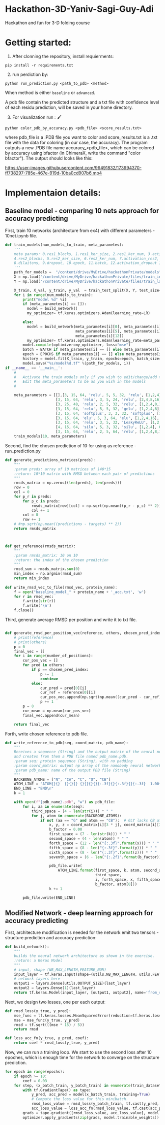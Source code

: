 # Hackathon-3D-Yaniv-Sagi-Guy-Adi
Hackathon and fun for 3-D folding course 

# Getting started:

1. After clonning the repository, install requierments:

`pip install -r requirements.txt`

2. run perdiction by:

`python run_prediction.py <path_to_pdb> <method>`

When method is either `baseline` or `advanced`.
 
A pdb file contain the predicted structure and a txt file with confidence level of each residu prediction, will be saved in your home directory.

3. For visualization run : 🖌️

`python color_pdb_by_accuracy.py <pdb_file> <score_results.txt>`
 
where pdb_file is a .PDB file you want to color and score_results.txt is a .txt file with the data for coloring (in our case, the accuracy).
The program outputs a new .PDB file name accuracy_<pdb_file>, which can be colored by accuracy using bfactor (in ChimeraX, write the command "color bfactor"). The output should looks like this: <p align="center"> 

https://user-images.githubusercontent.com/96491832/173994370-ff738297-785e-467e-919d-10ba0cd907b6.mp4

 </p>


# Implementaion details:

## Baseline model - comparing 10 nets approach for accuracy predicting
First, train 10 networks (architecture from ex4) with different parameters  - 10net.ipynb file.
```python
def train_models(num_models_to_train, meta_parametes):
    '''
    meta params: 0.res1_blocks, 1.res1_ker_size, 2.res1_ker_num, 3.activation_res1,
    4.res2_blocks, 5.res2_ker_size, 6.res2_ker_num, 7.activation_res2,
    8.dilaitons, 9.dropout, 10.epoch, 11.batch, 12.activation_dropout 13.LR
    '''
    path_for_models =  "/content/drive/MyDrive/hackathonPrivate/models"
    X = np.load('/content/drive/MyDrive/hackathonPrivate/files/train_input.npy')
    Y = np.load('/content/drive/MyDrive/hackathonPrivate/files/train_labels.npy')

    X_train, X_val, y_train, y_val  = train_test_split(X, Y, test_size=0.2, random_state=1)
    for i in range(num_models_to_train):
        print("model %d" %i)
        if (meta_parametes[i] == []):
          model = build_network()
          my_optimizer= tf.keras.optimizers.Adam(learning_rate=LR)

        else:
          model = build_network(meta_parametes[i][0], meta_parametes[i][1], meta_parametes[i][2], meta_parametes[i][3], meta_parametes[i][4], 
                                meta_parametes[i][5], meta_parametes[i][6],meta_parametes[i][7], meta_parametes[i][8], meta_parametes[i][9], 
                                meta_parametes[i][12])
          my_optimizer= tf.keras.optimizers.Adam(learning_rate=meta_parametes[i][13])
        model.compile(optimizer=my_optimizer, loss="mse")
        batch = BATCH if meta_parametes[i] == [] else meta_parametes[i][11]
        epoch = EPOCHS if meta_parametes[i] == [] else meta_parametes[i][10]
        history = model.fit(X_train, y_train, epochs=epoch, batch_size=batch, validation_data=(X_val, y_val))
        model.save("%s/model%d.tf" %(path_for_models, i))
if __name__ == '__main__':
    #
    #   Activate the train models only if you wish to edit/change/add the models
    #   Edit the meta_parameters to be as you wish in the models  
    #

    meta_parameters = [[],[3, 15, 64, 'relu', 5, 5, 32, 'relu', [1,2,4], 0.2, 50, 32, 'elu', 0.01],
                       [3, 15, 64, 'relu', 3, 5, 24, 'relu', [2,4,8,16], 0.25, 60, 64, 'elu', 0.01],
                       [3, 25, 48, 'relu', 2, 5, 32, 'relu', [1,2,4,8,16], 0.15, 60, 32, 'elu', 0.01],
                       [3, 15, 64, 'relu', 5, 5, 32, 'gelu', [1,2,4,8], 0.2, 60, 32, 'elu', 0.01],
                       [3, 15, 64, 'softplus', 3, 3, 32, 'softplus', [1,2,4,8], 0.15, 60, 32, 'elu', 0.01],
                       [3, 15, 64, 'elu', 5, 3, 64, 'elu', [1,2,4,16], 0.2, 60, 32, 'relu', 0.01],
                       [3, 15, 64, 'relu', 3, 5, 32, 'LeakyReLU', [1,2,4,8], 0.25, 60, 32, 'elu', 0.01], #<----
                       [4, 15, 64, 'silu', 5, 3, 32, 'silu', [1,2,4], 0.2, 50, 64, 'elu', 0.01],
                       [3, 15, 64, 'relu', 2, 5, 64, 'relu', [1,2,4,8,16], 0.25, 120, 32, 'elu', 0.001]]
    train_models(10, meta_parameters)
```
Second, find the chosen prediction of 10 for using as reference - run_prediction.py
```python
def generate_predictions_matrices(preds):
    """
    :param preds: array of 10 matrices of 140*15
    :return: 10*10 matrix with RMSD between each pair of predictions
    """
    rmsds_matrix = np.zeros((len(preds), len(preds)))
    row = 0
    col = 0
    for p_r in preds:
        for p_c in preds:
            rmsds_matrix[row][col] = np.sqrt(np.mean((p_r - p_c) ** 2))
            col += 1
        col = 0
        row += 1
    # #np.sqrt(np.mean((predictions - targets) ** 2))
    return rmsds_matrix



def get_reference(rmsds_matrix):
    """
    :param rmsds_matrix: 10 on 10
    :return: the index of the chosen prediction
    """
    rmsd_sum = rmsds_matrix.sum(0)
    min_index = np.argmin(rmsd_sum)
    return min_index
    
def write_rmsd_vec_to_file(rmsd_vec, protein_name):
    f = open("baseline_model_" + protein_name + '_acc.txt', 'w')
    for r in rmsd_vec:
        f.write(str(r))
        f.write('\n')
    f.close()
```
Third, generate average RMSD per position and write it to txt file.
```python

def generate_rmsd_per_position_vec(reference, others, chosen_pred_index, number_of_positions):
    # print(reference)
    # print(others)
    p = 0
    final_vec = []
    for i in range(number_of_positions):
        cur_pos_vec = []
        for pred in others:
            if p == chosen_pred_index:
                p += 1
                continue
            else:
                cur_pred = pred[0][i]
                cur_ref = reference[0][i]
                cur_pos_vec.append(np.sqrt(np.mean((cur_pred - cur_ref) ** 2)))
                p += 1
        p = 0
        cur_mean = np.mean(cur_pos_vec)
        final_vec.append(cur_mean)

    return final_vec
```

Forth, write chosen reference to pdb file. 
```python
def write_reference_to_pdb(seq, coord_matrix, pdb_name):
    """
    Receives a sequence (String) and the output matrix of the neural network (coord_matrix, numpy array)
    and creates from them a PDB file named pdb_name.pdb.
    :param seq: protein sequence (String), with no padding
    :param coord_matrix: output np array of the nanobody neural network, shape = (NB_MAX_LENGTH, OUTPUT_SIZE)
    :param pdb_name: name of the output PDB file (String)
    """
    BACKBONE_ATOMS = ["N", "CA", "C", "O", "CB"]
    ATOM_LINE = "ATOM{}{}  {}{}{} {}{}{}{}{:.3f}{}{:.3f}{}{:.3f}  1.00{}{:.2f}           {}\n"
    END_LINE = "END\n"
    k = 1

    with open(f"{pdb_name}.pdb", "w") as pdb_file:
        for i, aa in enumerate(seq):
            third_space = (4 - len(str(i))) * " "
            for j, atom in enumerate(BACKBONE_ATOMS):
                if not (aa == "G" and atom == "CB"):  # GLY lacks CB atom
                    x, y, z = coord_matrix[i][3 * j], coord_matrix[i][3 * j + 1], coord_matrix[i][3 * j + 2]
                    b_factor = 0.00
                    first_space = (7 - len(str(k))) * " "
                    second_space = (4 - len(atom)) * " "
                    forth_space = (12 - len("{:.3f}".format(x))) * " "
                    fifth_space = (8 - len("{:.3f}".format(y))) * " "
                    sixth_space = (8 - len("{:.3f}".format(z))) * " "
                    seventh_space = (6 - len("{:.2f}".format(b_factor))) * " "

                    pdb_file.write(
                        ATOM_LINE.format(first_space, k, atom, second_space, Polypeptide.one_to_three(aa), "H",
                                         third_space,
                                         i, forth_space, x, fifth_space, y, sixth_space, z, seventh_space,
                                         b_factor, atom[0]))
                    k += 1

        pdb_file.write(END_LINE)
```


## Modified Network - deep learning approach for accuracy predicting

First, architecture modification is needed for the network emit two tensors - structure prediction and accuracy prediction:
```python
def build_network():
    """
    builds the neural network architecture as shown in the exercise.
    :return: a Keras Model
    """
    # input, shape (NB_MAX_LENGTH,FEATURE_NUM)
    input_layer = tf.keras.Input(shape=(utils.NB_MAX_LENGTH, utils.FEATURE_NUM))
    # network layers here
    output1 = layers.Dense(utils.OUTPUT_SIZE)(last_layer)
    output2 = layers.Dense(1)(last_layer)
    return tf.keras.Model(input_layer, [output1, output2], name='from_seq_to_struct')

```

Next, we design two losses, one per each output:

```python
def rmsd_loss(y_true, y_pred):
    mse_func = tf.keras.losses.MeanSquaredError(reduction=tf.keras.losses.Reduction.NONE)
    mse = mse_func(y_true, y_pred)
    rmsd = tf.sqrt(((mse * 15) / 5))
    return rmsd 

def loss_acc_fn(y_true, y_pred, coef):
    return coef * rmsd_loss(y_true, y_pred)
```

Now, we can run a training loop. We start to use the second loss after 10 epoches, which is enough time for the network to converge on the structure prediction.

```python
for epoch in range(epochs):
    if epoch >= 10:
        coef = 0.03
    for step, (x_batch_train, y_batch_train) in enumerate(train_dataset):
        with tf.GradientTape() as tape:
            y_pred, acc_pred = model(x_batch_train, training=True)  
            # Compute the loss value for this minibatch.
            rmsd_loss_value = rmsd_loss(y_batch_train, tf.cast(y_pred, tf.float64))
            acc_loss_value = loss_acc_fn(rmsd_loss_value, tf.cast(acc_pred, tf.float64), coef)
        grads = tape.gradient([rmsd_loss_value, acc_loss_value], model.trainable_weights)
        optimizer.apply_gradients(zip(grads, model.trainable_weights))
```

